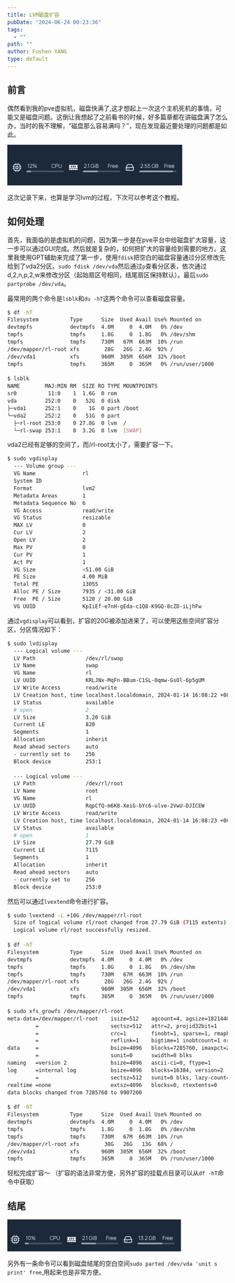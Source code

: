 ```yaml
---
title: LVM磁盘扩容
pubDate: "2024-06-24 00:23:36"
tags:
  - ""
path: ""
author: Fushen YANG
type: default
---
```


## 前言

偶然看到我的pve虚拟机，磁盘快满了,这才想起上一次这个主机死机的事情，可能又是磁盘问题。这倒让我想起了之前看书的时候，好多篇章都在讲磁盘满了怎么办，当时的我不理解，“磁盘那么容易满吗？”，现在发现最近要处理的问题都是如此。

![磁盘要满了](12/disk-info.png)

这次记录下来，也算是学习lvm的过程，下次可以参考这个教程。

## 如何处理

首先，我面临的是虚拟机的问题，因为第一步是在pve平台中给磁盘扩大容量，这一步可以通过GUI完成。然后就是复杂的，如何把扩大的容量给到需要的地方。这里我使用GPT辅助来完成了第一步，使用`fdisk`把空白的磁盘容量通过分区修改先给到了vda2分区。`sudo fdisk /dev/vda`然后通过`p`查看分区表，依次通过d,2,n,p,2,w来修改分区（起始扇区号相同，结尾扇区保持默认）。最后`sudo partprobe /dev/vda`。

最常用的两个命令是`lsblk`和`du -hT`这两个命令可以查看磁盘容量。

``` bash
$ df -hT
Filesystem          Type      Size  Used Avail Use% Mounted on
devtmpfs            devtmpfs  4.0M     0  4.0M   0% /dev
tmpfs               tmpfs     1.8G     0  1.8G   0% /dev/shm
tmpfs               tmpfs     730M   67M  663M  10% /run
/dev/mapper/rl-root xfs        28G   26G  2.4G  92% /
/dev/vda1           xfs       960M  305M  656M  32% /boot
tmpfs               tmpfs     365M     0  365M   0% /run/user/1000

$ lsblk
NAME        MAJ:MIN RM  SIZE RO TYPE MOUNTPOINTS
sr0          11:0    1  1.6G  0 rom
vda         252:0    0   52G  0 disk
├─vda1      252:1    0    1G  0 part /boot
└─vda2      252:2    0   51G  0 part
  ├─rl-root 253:0    0 27.8G  0 lvm  /
  └─rl-swap 253:1    0  3.2G  0 lvm  [SWAP]
```

vda2已经有足够的空间了，而/rl-root太小了，需要扩容一下。

``` bash
$ sudo vgdisplay
  --- Volume group ---
  VG Name               rl
  System ID
  Format                lvm2
  Metadata Areas        1
  Metadata Sequence No  6
  VG Access             read/write
  VG Status             resizable
  MAX LV                0
  Cur LV                2
  Open LV               2
  Max PV                0
  Cur PV                1
  Act PV                1
  VG Size               <51.00 GiB
  PE Size               4.00 MiB
  Total PE              13055
  Alloc PE / Size       7935 / <31.00 GiB
  Free  PE / Size       5120 / 20.00 GiB
  VG UUID               KpIiEf-e7nH-gEda-c1Q8-K9GQ-8cZD-iLjhFw
```

通过`vgdisplay`可以看到，扩容的20G被添加进来了，可以使用这些空间扩容分区，分区情况如下：

``` bash
$ sudo lvdisplay
  --- Logical volume ---
  LV Path                /dev/rl/swap
  LV Name                swap
  VG Name                rl
  LV UUID                KRLJNx-MqFn-BBum-C1SL-0qmw-GsOl-6p5gUM
  LV Write Access        read/write
  LV Creation host, time localhost.localdomain, 2024-01-14 16:08:22 +0800
  LV Status              available
  # open                 2
  LV Size                3.20 GiB
  Current LE             820
  Segments               1
  Allocation             inherit
  Read ahead sectors     auto
  - currently set to     256
  Block device           253:1

  --- Logical volume ---
  LV Path                /dev/rl/root
  LV Name                root
  VG Name                rl
  LV UUID                RqpCfQ-m6K8-XeiG-bYc6-ulve-2VwU-DJICEW
  LV Write Access        read/write
  LV Creation host, time localhost.localdomain, 2024-01-14 16:08:23 +0800
  LV Status              available
  # open                 1
  LV Size                27.79 GiB
  Current LE             7115
  Segments               1
  Allocation             inherit
  Read ahead sectors     auto
  - currently set to     256
  Block device           253:0
```

然后可以通过`lvextend`命令进行扩容。

``` bash
$ sudo lvextend -L +10G /dev/mapper/rl-root
  Size of logical volume rl/root changed from 27.79 GiB (7115 extents) to 37.79 GiB (9675 extents).
  Logical volume rl/root successfully resized.

$ df -hT
Filesystem          Type      Size  Used Avail Use% Mounted on
devtmpfs            devtmpfs  4.0M     0  4.0M   0% /dev
tmpfs               tmpfs     1.8G     0  1.8G   0% /dev/shm
tmpfs               tmpfs     730M   67M  663M  10% /run
/dev/mapper/rl-root xfs        28G   26G  2.4G  92% /
/dev/vda1           xfs       960M  305M  656M  32% /boot
tmpfs               tmpfs     365M     0  365M   0% /run/user/1000

$ sudo xfs_growfs /dev/mapper/rl-root
meta-data=/dev/mapper/rl-root    isize=512    agcount=4, agsize=1821440 blks
         =                       sectsz=512   attr=2, projid32bit=1
         =                       crc=1        finobt=1, sparse=1, rmapbt=0
         =                       reflink=1    bigtime=1 inobtcount=1 nrext64=0
data     =                       bsize=4096   blocks=7285760, imaxpct=25
         =                       sunit=0      swidth=0 blks
naming   =version 2              bsize=4096   ascii-ci=0, ftype=1
log      =internal log           bsize=4096   blocks=16384, version=2
         =                       sectsz=512   sunit=0 blks, lazy-count=1
realtime =none                   extsz=4096   blocks=0, rtextents=0
data blocks changed from 7285760 to 9907200

$ df -hT
Filesystem          Type      Size  Used Avail Use% Mounted on
devtmpfs            devtmpfs  4.0M     0  4.0M   0% /dev
tmpfs               tmpfs     1.8G     0  1.8G   0% /dev/shm
tmpfs               tmpfs     730M   67M  663M  10% /run
/dev/mapper/rl-root xfs        38G   26G   13G  68% /
/dev/vda1           xfs       960M  305M  656M  32% /boot
tmpfs               tmpfs     365M     0  365M   0% /run/user/1000
```

轻松完成扩容～
（扩容的语法非常方便，另外扩容的挂载点目录可以从`df -hT`命令中获取）

## 结尾

![硬盘空间充足了](12/disk-has-enough-space.png)

另外有一条命令可以看到磁盘结尾的空白空间`sudo parted /dev/vda 'unit s print' free`,用起来也是非常方便。
